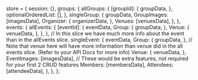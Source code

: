 store = {
  session: {},
  groups: {
    allGroups: {
      [groupId]: {
        groupData,
      },
      optionalOrderedList: [],
    },
    singleGroup: {
      groupData,
      GroupImages: [imagesData],
      Organizer: {
        organizerData,
      },
      Venues: [venuesData],
    },
  },
  events: {
    allEvents: {
      [eventId]: {
        eventData,
        Group: {
          groupData,
        },
        Venue: {
          venueData,
        },
      },
    },
    // In this slice we have much more info about the event than in the allEvents slice.
    singleEvent: {
      eventData,
      Group: {
        groupData,
      },
      // Note that venue here will have more information than venue did in the all events slice. (Refer to your API Docs for more info)
      Venue: {
        venueData,
      },
      EventImages: [imagesData],
      // These would be extra features, not required for your first 2 CRUD features
      Members: [membersData],
      Attendees: [attendeeData],
    },
  },
};
